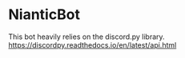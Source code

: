 # NianticBot

This bot heavily relies on the discord.py library.
https://discordpy.readthedocs.io/en/latest/api.html
